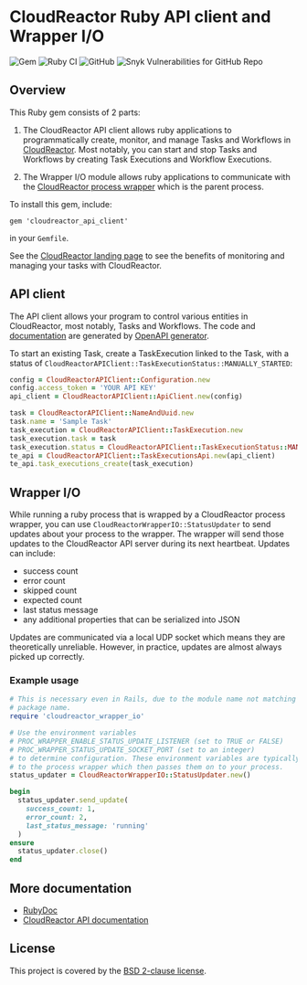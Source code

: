 # CloudReactor Ruby API client and Wrapper I/O

![Gem](https://img.shields.io/gem/v/cloudreactor_api_client)
![Ruby CI](https://github.com/CloudReactor/cloudreactor-ruby-client-wrapperio/workflows/Ruby%20CI/badge.svg?branch=master)
![GitHub](https://img.shields.io/github/license/CloudReactor/cloudreactor-ruby-client-wrapperio)
![Snyk Vulnerabilities for GitHub Repo](https://img.shields.io/snyk/vulnerabilities/github/CloudReactor/cloudreactor-ruby-client-wrapperio)

## Overview

This Ruby gem consists of 2 parts:

1) The CloudReactor API client allows ruby applications to programmatically
   create, monitor, and manage Tasks and Workflows in
   [CloudReactor](https://cloudreactor.io/). Most
   notably, you can start and stop Tasks and Workflows by creating Task
   Executions and Workflow Executions.

2) The Wrapper I/O module allows ruby applications to communicate with the
   [CloudReactor process wrapper](https://github.com/CloudReactor/cloudreactor-procwrapper) which is the parent process.

To install this gem, include:

    gem 'cloudreactor_api_client'

in your `Gemfile`.

See the [CloudReactor landing page](https://www.cloudreactor.io/) to see the
benefits of monitoring and managing your tasks with CloudReactor.

## API client

The API client allows your program to control various entities in CloudReactor,
most notably, Tasks and Workflows. The code and
[documentation](cloudreactor_api_client.md) are generated by
[OpenAPI generator](https://github.com/OpenAPITools/openapi-generator).

To start an existing Task, create a TaskExecution linked to the Task, with a
status of `CloudReactorAPIClient::TaskExecutionStatus::MANUALLY_STARTED`:

```ruby
config = CloudReactorAPIClient::Configuration.new
config.access_token = 'YOUR API KEY'
api_client = CloudReactorAPIClient::ApiClient.new(config)

task = CloudReactorAPIClient::NameAndUuid.new
task.name = 'Sample Task'
task_execution = CloudReactorAPIClient::TaskExecution.new
task_execution.task = task
task_execution.status = CloudReactorAPIClient::TaskExecutionStatus::MANUALLY_STARTED
te_api = CloudReactorAPIClient::TaskExecutionsApi.new(api_client)
te_api.task_executions_create(task_execution)
```

## Wrapper I/O

While running a ruby process that is wrapped by a CloudReactor process wrapper,
you can use `CloudReactorWrapperIO::StatusUpdater` to
send updates about your process to the wrapper. The wrapper will send those
updates to the CloudReactor API server during its next heartbeat.
Updates can include:

* success count
* error count
* skipped count
* expected count
* last status message
* any additional properties that can be serialized into JSON

Updates are communicated via a local UDP socket which means they are
theoretically unreliable. However, in practice, updates are almost always
picked up correctly.

### Example usage

```ruby
# This is necessary even in Rails, due to the module name not matching the
# package name.
require 'cloudreactor_wrapper_io'

# Use the environment variables
# PROC_WRAPPER_ENABLE_STATUS_UPDATE_LISTENER (set to TRUE or FALSE)
# PROC_WRAPPER_STATUS_UPDATE_SOCKET_PORT (set to an integer)
# to determine configuration. These environment variables are typically passed
# to the process wrapper which then passes them on to your process.
status_updater = CloudReactorWrapperIO::StatusUpdater.new()

begin
  status_updater.send_update(
    success_count: 1,
    error_count: 2,
    last_status_message: 'running'
  )
ensure
  status_updater.close()
end
```

## More documentation

* [RubyDoc](https://www.rubydoc.info/gems/cloudreactor_api_client/)
* [CloudReactor API documentation](https://apidocs.cloudreactor.io/)

## License

This project is covered by the [BSD 2-clause license](https://opensource.org/licenses/BSD-2-Clause).
